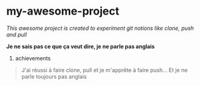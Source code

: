 # my-awesome-project

_This awesome project is created to experiment git notions like clone, push and pull_

**Je ne sais pas ce que ça veut dire, je ne parle pas anglais**

1. achievements

>J'ai réussi à faire clone, pull et je m'apprête à faire push... Et je ne parle toujours pas anglais
